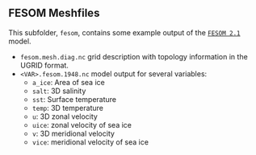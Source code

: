 ## FESOM Meshfiles

This subfolder, `fesom`, contains some example output of the [`FESOM 2.1`](https://github.com/FESOM/fesom2) model.

* `fesom.mesh.diag.nc` grid description with topology information in the UGRID format.
* `<VAR>.fesom.1948.nc` model output for several variables:
   * `a_ice`: Area of sea ice
   * `salt`: 3D salinity
   * `sst`: Surface temperature
   * `temp`: 3D temperature
   * `u`: 3D zonal velocity
   * `uice`: zonal velocity of sea ice
   * `v`: 3D meridional velocity
   * `vice`: meridional velocity of sea ice
